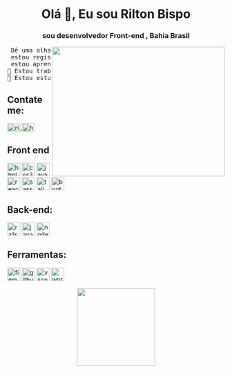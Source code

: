 
<h1 align="center">Olá 👋, Eu sou Rilton Bispo</h1>
<h3 align="center">sou desenvolvedor Front-end , Bahia Brasil</h3>


<img src="https://cdn.dribbble.com/users/720825/screenshots/3253310/slim-jim-_dribbble_-_800x600_.gif" height="300" width="400" align="right" >

  
<pre>
 Dê uma olhada em meu perfil no Dev.to,
 estou registrando tudo o que
 estou aprendendo lá.😉 https://dev.to/riltonbispo
🔭 Estou trabalhando com <b>Front-end</b>
🔎 Estou estudando <b>ReactJs</b> & <b>TypeScript</b>
</pre>





<h2 align="left">Contate me:</h2>
<p align="left">
  <a href="https://www.linkedin.com/in/rilton-bispo-460069198/" target="blank">
    <img align="center" src="https://raw.githubusercontent.com/rahuldkjain/github-profile-readme-generator/master/src/images/icons/Social/linked-in-alt.svg" 
      alt="riltonbispo"  height="20" width="30" />
  </a>
 
  <a href="https://www.instagram.com/yxngbigu/" target="blank">
    <img align="center" src="https://raw.githubusercontent.com/rahuldkjain/github-profile-readme-generator/master/src/images/icons/Social/instagram.svg" 
      alt="https://www.instagram.com/yxngbigu/" height="20" width="30" />
 </a>
</p>

<h2 align="left">Front end</h2>
<p align="left"> 
  <img src="https://cdn.jsdelivr.net/gh/devicons/devicon/icons/html5/html5-original.svg" alt="html5" width="30" height="30"/>
  <img src="https://cdn.jsdelivr.net/gh/devicons/devicon/icons/css3/css3-original.svg" alt="css3" width="30" height="30"/>
  <img src="https://cdn.jsdelivr.net/gh/devicons/devicon/icons/javascript/javascript-original.svg" alt="javascript" width="30" height="30"/>
  <img src="https://cdn.jsdelivr.net/gh/devicons/devicon/icons/react/react-original.svg" alt="reactjs" width="30" height="30"/>
  <img src="https://cdn.jsdelivr.net/gh/devicons/devicon/icons/sass/sass-original.svg" alt="sass" width="30" height="30"/>
  <img src="https://cdn.jsdelivr.net/gh/devicons/devicon/icons/tailwindcss/tailwindcss-plain.svg" alt="tailwind" width="30" height="30"/>
  <img src="https://cdn.jsdelivr.net/gh/devicons/devicon/icons/bootstrap/bootstrap-original.svg" alt="bootstrap" width="30" height="30"/>

</p>

<h2 align="left">Back-end:</h2>  
<p align="left">
  <img src="https://cdn.jsdelivr.net/gh/devicons/devicon/icons/rails/rails-plain-wordmark.svg" alt="rails" width="30" height="30"/>
  <img src="https://cdn.jsdelivr.net/gh/devicons/devicon/icons/java/java-original-wordmark.svg" alt="java" width="30" height="30"/>
  <img src="https://cdn.jsdelivr.net/gh/devicons/devicon/icons/nodejs/nodejs-original.svg" alt="nodejs" width="30" height="30"/>
</p>

<h2 align="left">Ferramentas:</h2>  
<p align="left">
  <img src="https://cdn.jsdelivr.net/gh/devicons/devicon/icons/figma/figma-original.svg" alt="figma" width="30" height="30"/>
  <img src="https://cdn.jsdelivr.net/gh/devicons/devicon/icons/github/github-original.svg" alt="github" width="30" height="30"/>
  <img src="https://cdn.jsdelivr.net/gh/devicons/devicon/icons/visualstudio/visualstudio-plain.svg" alt="vscode" width="30" height="30"/>
  <img src="https://cdn.jsdelivr.net/gh/devicons/devicon/icons/wordpress/wordpress-original.svg" alt="wordpress" width="30" height="30"/>
</p>


          
<div align="center">
  <a href="https://github.com/riltonbispo">

  <img height="180em" src="https://github-readme-stats.vercel.app/api/top-langs/?username=riltonbispo&layout=compact&langs_count=7&theme=graywhite"/>
</div>

